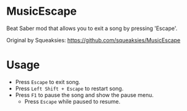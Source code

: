 # MusicEscape
Beat Saber mod that allows you to exit a song by pressing 'Escape'. 

Original by Squeaksies: https://github.com/squeaksies/MusicEscape

# Usage
* Press `Escape` to exit song.
* Press `Left Shift + Escape` to restart song.
* Press `F1` to pause the song and show the pause menu.
  * Press `Escape` while paused to resume.
